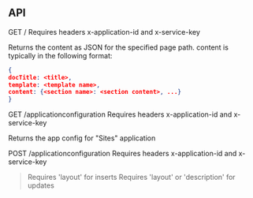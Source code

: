 ## API ##
GET /<page path>
Requires headers x-application-id and x-service-key

Returns the content as JSON for the specified page path.
content is typically in the following format:
```json
{
docTitle: <title>, 
template: <template name>,
content: {<section name>: <section content>, ...}
}
```

GET /applicationconfiguration
Requires headers x-application-id and x-service-key

Returns the app config for "Sites" application

POST /applicationconfiguration
Requires headers x-application-id and x-service-key
> Requires 'layout' for inserts
Requires 'layout' or 'description' for updates